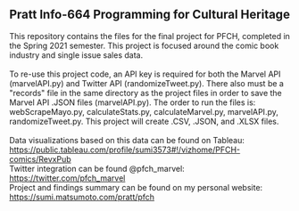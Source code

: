 ## Pratt Info-664 Programming for Cultural Heritage
This repository contains the files for the final project for PFCH, completed in the Spring 2021 semester.  This project is focused around the comic book industry and single issue sales data.\
\
To re-use this project code, an API key is required for both the Marvel API (marvelAPI.py) and Twitter API (randomizeTweet.py).  There also must be a "records" file in the same directory as the project files in order to save the Marvel API .JSON files (marvelAPI.py).  The order to run the files is: webScrapeMayo.py, calculateStats.py, calculateMarvel.py, marvelAPI.py, randomizeTweet.py.  This project will create .CSV, .JSON, and .XLSX files.
\
\
Data visualizations based on this data can be found on Tableau: https://public.tableau.com/profile/sumi3573#!/vizhome/PFCH-comics/RevxPub \
Twitter integration can be found @pfch_marvel: https://twitter.com/pfch_marvel \
Project and findings summary can be found on my personal website: https://sumi.matsumoto.com/pratt/pfch